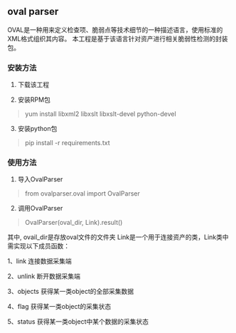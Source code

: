 ## oval parser
OVAL是一种用来定义检查项、脆弱点等技术细节的一种描述语言，使用标准的XML格式组织其内容。
本工程是基于该语言针对资产进行相关脆弱性检测的封装包。


### 安装方法

1. 下载该工程

2. 安装RPM包
> yum install libxml2 libxslt libxslt-devel python-devel

3. 安装python包
> pip install -r requirements.txt


### 使用方法

1. 导入OvalParser
> from ovalparser.oval import OvalParser

2. 调用OvalParser
> OvalParser(oval_dir, Link).result()

   其中,
   ovail_dir是存放oval文件的文件夹
   Link是一个用于连接资产的类，Link类中需实现以下成员函数：

1、link 连接数据采集端

2、unlink 断开数据采集端

3、objects 获得某一类object的全部采集数据

4、flag 获得某一类object的采集状态

5、status 获得某一类object中某个数据的采集状态
